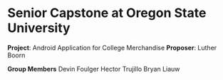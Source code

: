 # Senior Capstone at Oregon State University

**Project**: Android Application for College Merchandise
**Proposer**: Luther Boorn

**Group Members**
Devin Foulger
Hector Trujillo
Bryan Liauw

